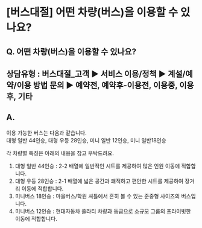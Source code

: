 # [버스대절] 어떤 차량(버스)을 이용할 수 있나요?

**Q. 어떤 차량(버스)을 이용할 수 있나요?**
----------------------------

상담유형 : 버스대절\_고객 ▶ 서비스 이용/정책 ▶ 계설/예약/이용 방법 문의 ▶ 예약전, 예약후-이용전, 이용중, 이용후, 기타
-------------------------------------------------------------------------

**A.**
------

이용 가능한 버스는 다음과 같습니다.  
대형 일반 44인승, 대형 우등 28인승, 미니 일반 12인승, 미니 일반18인승

각 차량별 특징은 아래의 내용을 참고 부탁드려요.

1) 대형 일반 44인승 : 2-2 배열에 일반적인 시트를 제공하여 많은 인원 이동에 적합합니다.   
2) 대형 우등 28인승 : 2-1 배열에 넓은 공간과 쾌적하고 편안한 시트를 제공하여 장거리 이동에 적합합니다.   
3) 미니버스 18인승 : 마을버스/학원 셔틀에서 흔히 볼 수 있는 준중형 사이즈의 버스입니다.   
4) 미니버스 12인승 : 현대자동차 쏠라티 차량과 동급으로 소규모 그룹의 프라이빗한 이동에 적합합니다.